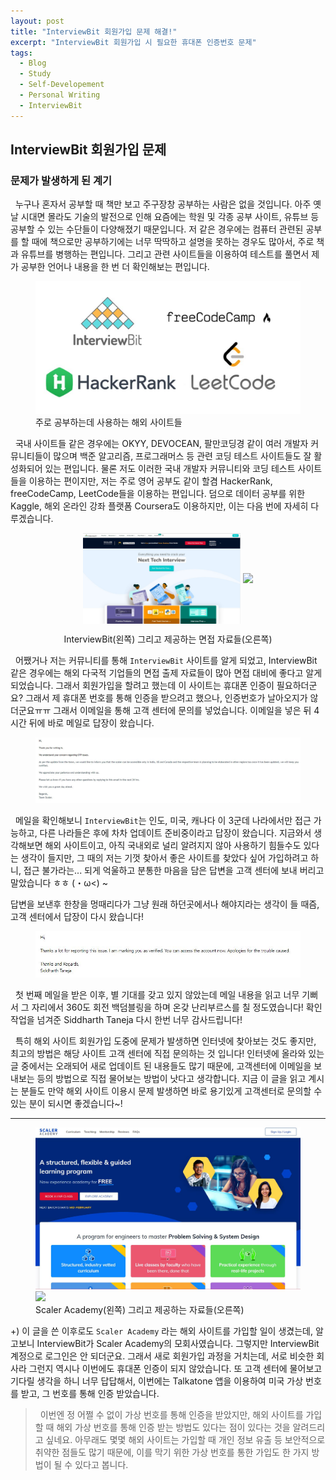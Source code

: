 ```yaml
---
layout: post
title: "InterviewBit 회원가입 문제 해결!"
excerpt: "InterviewBit 회원가입 시 필요한 휴대폰 인증번호 문제"
tags: 
  - Blog
  - Study
  - Self-Developement
  - Personal Writing
  - InterviewBit
---
```

## InterviewBit 회원가입 문제
### 문제가 발생하게 된 계기
&nbsp; 누구나 혼자서 공부할 때 책만 보고 주구장창 공부하는 사람은 없을 것입니다. 아주 옛날 시대면 몰라도 기술의 발전으로 인해 요즘에는 학원 및 각종 공부 사이트, 유튜브 등 공부할 수 있는 수단들이 다양해졌기 때문입니다. 저 같은 경우에는 컴퓨터 관련된 공부를 할 때에 책으로만 공부하기에는 너무 딱딱하고 설명을 못하는 경우도 많아서, 주로 책과 유튜브를 병행하는 편입니다. 그리고 관련 사이트들을 이용하여 테스트를 풀면서 제가 공부한 언어나 내용을 한 번 더 확인해보는 편입니다.

<figure>
    <a href="/images/InterviewBit-SignUp/study.JPG"><img src="/images/InterviewBit-SignUp/study.JPG"></a>
    <figcaption> 주로 공부하는데 사용하는 해외 사이트들 </figcaption>
</figure>

&nbsp; 국내 사이트들 같은 경우에는 OKYY, DEVOCEAN, 팔만코딩경 같이 여러 개발자 커뮤니티들이 많으며 백준 알고리즘, 프로그래머스 등 관련 코딩 테스트 사이트들도 잘 활성화되어 있는 편입니다. 물론 저도 이러한 국내 개발자 커뮤니티와 코딩 테스트 사이트들을 이용하는 편이지만, 저는 주로 영어 공부도 같이 할겸 HackerRank, freeCodeCamp, LeetCode들을 이용하는 편입니다. 덤으로 데이터 공부를 위한 Kaggle, 해외 온라인 강좌 플랫폼 Coursera도 이용하지만, 이는 다음 번에 자세히 다루겠습니다.

<p align="center">
    <img src="/images/InterviewBit-SignUp/interviewBit1.JPG" align="center" width="50%">
    <img src="/imagesInterviewBit-SignUp/interviewBit2.JPG" align="center" width="50%">
    <figcaption align="center"> InterviewBit(왼쪽) 그리고 제공하는 면접 자료들(오른쪽) </figcaption>
</p>

&nbsp; 어쨌거나 저는 커뮤니티를 통해 `InterviewBit` 사이트를 알게 되었고, InterviewBit 같은 경우에는 해외 다국적 기업들의 면접 출제 자료들이 많아 면접 대비에 좋다고 알게 되었습니다. 그래서 회원가입을 할려고 했는데 이 사이트는 휴대폰 인증이 필요하더군요? 그래서 제 휴대폰 번호를 통해 인증을 받으려고 했으나, 인증번호가 날아오지가 않더군요ㅠㅠ 그래서 이메일을 통해 고객 센터에 문의를 넣었습니다. 이메일을 넣은 뒤 4시간 뒤에 바로 메일로 답장이 왔습니다.

<figure>
    <a href="/images/InterviewBit-SignUp/m1.JPG"><img src="/images/InterviewBit-SignUp/m1.JPG"></a>
</figure>

&nbsp; 메일을 확인해보니 `InterviewBit`는 인도, 미국, 캐나다 이 3군데 나라에서만 접근 가능하고, 다른 나라들은 후에 차차 업데이트 준비중이라고 답장이 왔습니다. 지금와서 생각해보면 해외 사이트이고, 아직 국내외로 널리 알려지지 않아 사용하기 힘들수도 있다는 생각이 들지만, 그 때의 저는 기껏 찾아서 좋은 사이트를 찾았다 싶어 가입하려고 하니, 접근 불가라는... 되게 억울하고 분통한 마음을 담은 답변을 고객 센터에 보내 버리고 말았습니다 ㅎㅎ (・ω<) ~ 

답변을 보낸후 한창을 멍때리다가 그냥 원래 하던곳에서나 해야지라는 생각이 들 때즘, 고객 센터에서 답장이 다시 왔습니다!

<figure>
    <a href="/images/InterviewBit-SignUp/m3.JPG"><img src="/images/InterviewBit-SignUp/m3.JPG"></a>
</figure>

&nbsp; 첫 번째 메일을 받은 이후, 별 기대를 갖고 있지 않았는데 메일 내용을 읽고 너무 기뻐서 그 자리에서 360도 회전 백덤블링을 하며 온갖 난리부르스를 칠 정도였습니다! 확인 작업을 넘겨준 Siddharth Taneja 다시 한번 너무 감사드립니다!

&nbsp; 특히 해외 사이트 회원가입 도중에 문제가 발생하면 인터넷에 찾아보는 것도 좋지만, 최고의 방법은 해당 사이트 고객 센터에 직접 문의하는 것 입니다! 인터넷에 올라와 있는 글 중에서는 오래되어 새로 업데이트 된 내용들도 많기 때문에, 고객센터에 이메일을 보내보는 등의 방법으로 직접 물어보는 방법이 낫다고 생각합니다. 지금 이 글을 읽고 계시는 분들도 만약 해외 사이트 이용시 문제 발생하면 바로 용기있게 고객센터로 문의할 수 있는 분이 되시면 좋겠습니다~! 

---
<figure class="half">
    <a href="/images/InterviewBit-SignUp/scaler1.JPG"><img src="/images/InterviewBit-SignUp/scaler1.JPG"></a>
    <a href="/images/InterviewBit-SignUp/scaler2.JPG"><img src="/imagesInterviewBit-SignUp/scaler2.JPG"></a>
    <figcaption> Scaler Academy(왼쪽) 그리고 제공하는 자료들(오른쪽) </figcaption>
</figure>

+) 이 글을 쓴 이후로도 `Scaler Academy` 라는 해외 사이트를 가입할 일이 생겼는데, 알고보니 InterviewBit가 Scaler Academy의 모회사였습니다. 그렇지만 InterviewBit 계정으로 로그인은 안 되더군요. 그래서 새로 회원가입 과정을 거치는데, 서로 비슷한 회사라 그런지 역시나 이번에도 휴대폰 인증이 되지 않았습니다. 또 고객 센터에 물어보고 기다릴 생각을 하니 너무 답답해서, 이번에는 Talkatone 앱을 이용하여 미국 가상 번호를 받고, 그 번호를 통해 인증 받았습니다. 

> &nbsp; 이번엔 정 어쩔 수 없이 가상 번호를 통해 인증을 받았지만, 해외 사이트를 가입할 때 해외 가상 번호를 통해 인증 받는 방법도 있다는 점이 있다는 것을 알려드리고 싶네요. 아무래도 몇몇 해외 사이트는 가입할 때 개인 정보 유출 등 보안적으로 취약한 점들도 많기 때문에, 이를 막기 위한 가상 번호를 통한 가입도 한 가지 방법이 될 수 있다고 봅니다.


